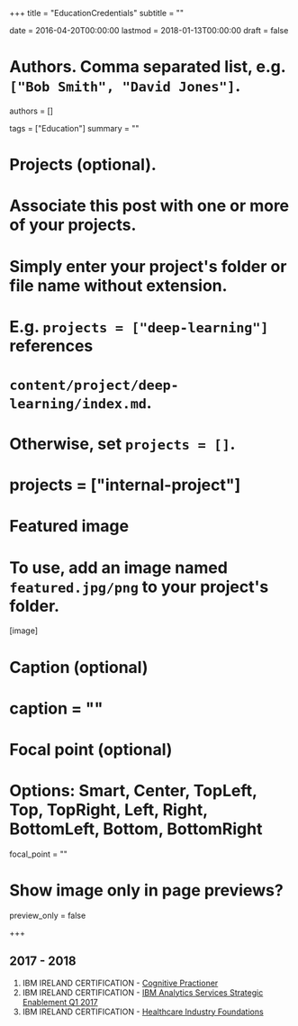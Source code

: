 +++
title = "EducationCredentials"
subtitle = ""

date = 2016-04-20T00:00:00
lastmod = 2018-01-13T00:00:00
draft = false

# Authors. Comma separated list, e.g. `["Bob Smith", "David Jones"]`.
authors = []

tags = ["Education"]
summary = ""

# Projects (optional).
#   Associate this post with one or more of your projects.
#   Simply enter your project's folder or file name without extension.
#   E.g. `projects = ["deep-learning"]` references 
#   `content/project/deep-learning/index.md`.
#   Otherwise, set `projects = []`.
# projects = ["internal-project"]

# Featured image
# To use, add an image named `featured.jpg/png` to your project's folder. 
[image]
  # Caption (optional)
  # caption = ""

  # Focal point (optional)
  # Options: Smart, Center, TopLeft, Top, TopRight, Left, Right, BottomLeft, Bottom, BottomRight
  focal_point = ""

  # Show image only in page previews?
  preview_only = false

+++

## 2017 - 2018

1. IBM IRELAND CERTIFICATION - [Cognitive Practioner](https://www.youracclaim.com/badges/bfbe5628-e309-47fb-b2cf-d1f146bd7b84)
2. IBM IRELAND CERTIFICATION - [IBM Analytics Services Strategic Enablement Q1 2017](https://www.youracclaim.com/badges/4dd1da80-ccae-4128-9b66-35cc5f8025dd)
3. IBM IRELAND CERTIFICATION - [Healthcare Industry Foundations](https://www.youracclaim.com/badges/4e1ed83b-6187-43b5-a0f5-da5d634d6adf)




